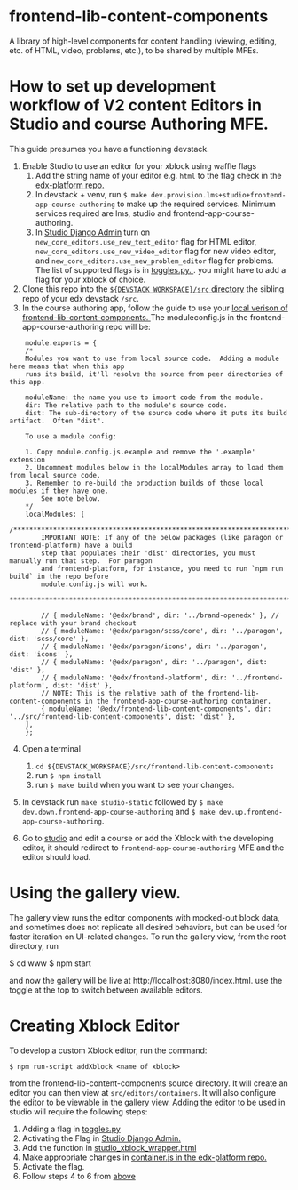 # frontend-lib-content-components
A library of high-level components for content handling (viewing, editing, etc. of HTML, video, problems, etc.), to be shared by multiple MFEs.

# How to set up development workflow of V2 content Editors in Studio and course Authoring MFE.

This guide presumes you have a functioning devstack.

1. Enable Studio to use an editor for your xblock using waffle flags
    1. Add the string name of your editor e.g. `html` to the flag check in the [edx-platform repo.](https://github.com/openedx/edx-platform/blob/369e5af85ab58c51a4bf4baf249d5cb36c1961fe/cms/static/js/views/pages/container.js#L190)
    2. In devstack + venv, run `$ make dev.provision.lms+studio+frontend-app-course-authoring` to make up the required services. Minimum services required are lms, studio and frontend-app-course-authoring.
    4. In [Studio Django Admin](http://localhost:18000/admin/waffle/flag/) turn on `new_core_editors.use_new_text_editor` flag for HTML editor, `new_core_editors.use_new_video_editor` flag for new video editor, and `new_core_editors.use_new_problem_editor` flag for problems. The list of supported flags is in [toggles.py. ](https://github.com/openedx/edx-platform/blob/master/cms/djangoapps/contentstore/toggles.py). you might have to add a flag for your xblock of choice.
2. Clone this repo into the [`${DEVSTACK_WORKSPACE}/src` directory](https://edx.readthedocs.io/projects/open-edx-devstack/en/latest/readme.html?highlight=DEVSTACK_WORKSPACE#id9) the sibling repo of your edx devstack `/src`.
3. In the course authoring app, follow the guide to use your [local verison of frontend-lib-content-components. ](https://github.com/openedx/frontend-build#local-module-configuration-for-webpack) The moduleconfig.js in the frontend-app-course-authoring repo will be:

```
    module.exports = {
    /*
    Modules you want to use from local source code.  Adding a module here means that when this app
    runs its build, it'll resolve the source from peer directories of this app.

    moduleName: the name you use to import code from the module.
    dir: The relative path to the module's source code.
    dist: The sub-directory of the source code where it puts its build artifact.  Often "dist".

    To use a module config:

    1. Copy module.config.js.example and remove the '.example' extension
    2. Uncomment modules below in the localModules array to load them from local source code.
    3. Remember to re-build the production builds of those local modules if they have one.
        See note below.
    */
    localModules: [
        /*********************************************************************************************
        IMPORTANT NOTE: If any of the below packages (like paragon or frontend-platform) have a build
        step that populates their 'dist' directories, you must manually run that step.  For paragon
        and frontend-platform, for instance, you need to run `npm run build` in the repo before
        module.config.js will work.
        **********************************************************************************************/

        // { moduleName: '@edx/brand', dir: '../brand-openedx' }, // replace with your brand checkout
        // { moduleName: '@edx/paragon/scss/core', dir: '../paragon', dist: 'scss/core' },
        // { moduleName: '@edx/paragon/icons', dir: '../paragon', dist: 'icons' },
        // { moduleName: '@edx/paragon', dir: '../paragon', dist: 'dist' },
        // { moduleName: '@edx/frontend-platform', dir: '../frontend-platform', dist: 'dist' },
        // NOTE: This is the relative path of the frontend-lib-content-components in the frontend-app-course-authoring container.
        { moduleName: '@edx/frontend-lib-content-components', dir: '../src/frontend-lib-content-components', dist: 'dist' },
    ],
    };

```

4. Open a terminal
    1. `cd ${DEVSTACK_WORKSPACE}/src/frontend-lib-content-components`
    1. run `$ npm install`
    2. run `$ make build` when you want to see your changes.

5. In devstack run `make studio-static` followed by `$ make dev.down.frontend-app-course-authoring` and `$ make dev.up.frontend-app-course-authoring`.

6. Go to [studio](http://localhost:18010) and edit a course or add the Xblock with the developing editor, it should redirect to `frontend-app-course-authoring`
   MFE and the editor should load.

# Using the gallery view.

The gallery view runs the editor components with mocked-out block data, and sometimes does not replicate all desired behaviors, but can be used for faster iteration on UI-related changes. To run the gallery view, from the root directory, run

$ cd www
$ npm start

and now the gallery will be live at http://localhost:8080/index.html. use the toggle at the top to switch between available editors.

# Creating Xblock Editor

To develop a custom Xblock editor, run the command:

`$ npm run-script addXblock <name of xblock>`

from the frontend-lib-content-components source directory. It will create an editor you can then view at `src/editors/containers`.
It will also configure the editor to be viewable in the gallery view. Adding the editor to be used in studio will require the following steps:

1. Adding a flag in [toggles.py](https://github.com/openedx/edx-platform/blob/master/cms/djangoapps/contentstore/toggles.py)
2. Activating the Flag in [Studio Django Admin. ](http://localhost:18000/admin/waffle/flag/)
3. Add the function in [studio_xblock_wrapper.html](https://github.com/openedx/edx-platform/blob/master/cms/templates/studio_xblock_wrapper.html#L13)
4. Make appropriate changes in [container.js in the edx-platform repo.](https://github.com/openedx/edx-platform/blob/369e5af85ab58c51a4bf4baf249d5cb36c1961fe/cms/static/js/views/pages/container.js#L190)
5. Activate the flag.
6. Follow steps 4 to 6 from [above](#how-to-set-up-development-workflow-of-v2-content-editors-in-studio-and-course-authoring-mfe)

